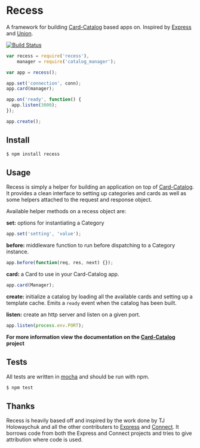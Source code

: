 Recess
=======

A framework for building [Card-Catalog](https://github.com/TxSSC/Card-Catalog) based apps on. Inspired by [Express](https://github.com/visionmedia/express) and [Union](https://github.com/flatiron/union).

[![Build Status](https://secure.travis-ci.org/School-Yard/Recess.png?branch=master)](http://travis-ci.org/School-Yard/Recess)

```js
var recess = require('recess'),
    manager = require('catalog_manager');

var app = recess();

app.set('connection', conn);
app.card(manager);

app.on('ready', function() {
  app.listen(3000);
});

app.create();
```

## Install

```bash
$ npm install recess
```

## Usage

Recess is simply a helper for building an application on top of [Card-Catalog](https://github.com/TxSSC/Card-Catalog). It provides a clean interface to setting up categories and cards as well as some helpers attached to the request and response object.

Available helper methods on a recess object are:

**set:** options for instantiating a Category

```js
app.set('setting', 'value');
```

**before:** middleware function to run before dispatching to a Category instance.

```js
app.before(function(req, res, next) {});
```

**card:** a Card to use in your Card-Catalog app.

```js
app.card(Manager);
```

**create:** initialize a catalog by loading all the available cards and setting up a template cache. Emits a `ready` event when the catalog has been built.

**listen:** create an http server and listen on a given port.

```js
app.listen(process.env.PORT);
```

**For more information view the documentation on the [Card-Catalog](https://github.com/TxSSC/Card-Catalog) project**

## Tests

All tests are written in [mocha](https://github.com/visionmedia/mocha) and should be run with npm.

```bash
$ npm test
```

## Thanks

Recess is heavily based off and inspired by the work done by TJ Holowaychuk and all the other contributers to [Express](https://github.com/visionmedia/express) and [Connect](https://github.com/senchalabs/connect). It borrows code from both the Express and Connect projects and tries to give attribution where code is used.